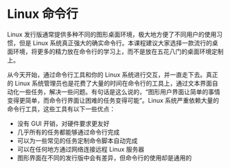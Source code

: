 # Linux 命令行

Linux 发行版通常提供多种不同的图形桌面环境，极大地方便了不同用户的使用习惯，但是 Linux 系统真正强大的确实命令行。本课程建议大家选择一款流行的桌面环境，将更多的精力放在命令行的学习上，而不是放在五花八门的桌面环境定制上。

从今天开始，通过命令行工具和你的 Linux 系统进行交互，并一直走下去。真正的 Linux 系统管理员也是花费了大量的时间在命令行的工具上，通过文本界面自动化一些任务，解决一些问题。有句话是这么说的，“图形用户界面让简单的事情变得更简单，而命令行界面让困难的任务变得可能”。Linux 系统严重依赖大量的命令行工具，这些工具有以下一些优点：

- 没有 GUI 开销，对硬件要求更友好
- 几乎所有的任务都能够通过命令行完成
- 可以为一些常见的任务定制命令脚本自动完成
- 可以在任何地方通过网络连接远程 Linux 服务器
- 图形界面在不同的发行版中会有差异，但命令行的使用却是通用的

